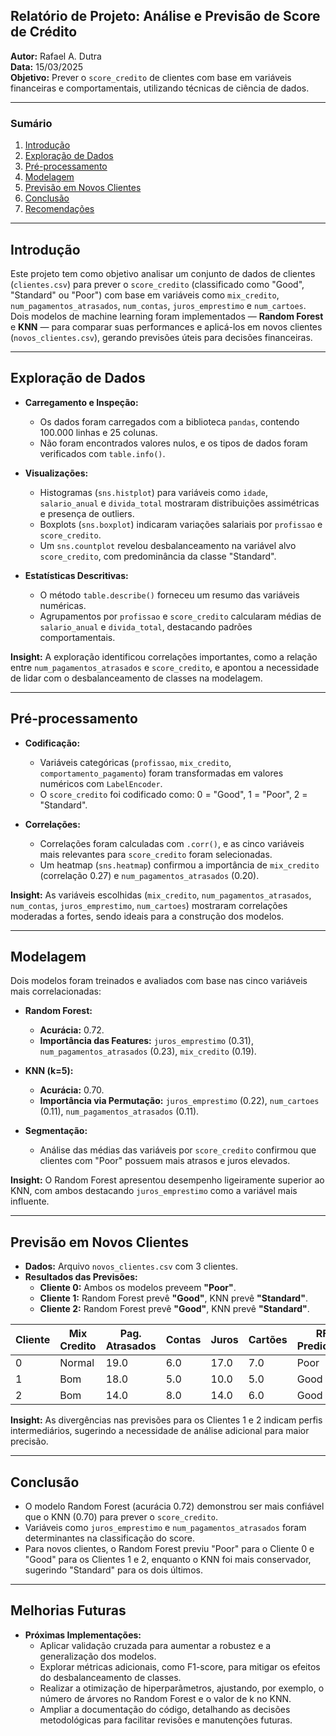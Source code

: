 ## **Relatório de Projeto: Análise e Previsão de Score de Crédito**  
**Autor:** Rafael A. Dutra  
**Data:** 15/03/2025  
**Objetivo:** Prever o `score_credito` de clientes com base em variáveis financeiras e comportamentais, utilizando técnicas de ciência de dados.

---

### **Sumário**
1. [Introdução](#introdução)
2. [Exploração de Dados](#exploração-de-dados)
3. [Pré-processamento](#pré-processamento)
4. [Modelagem](#modelagem)
5. [Previsão em Novos Clientes](#previsão-em-novos-clientes)
6. [Conclusão](#conclusão)
7. [Recomendações](#recomendações)

---

## **Introdução**  
Este projeto tem como objetivo analisar um conjunto de dados de clientes (`clientes.csv`) para prever o `score_credito` (classificado como "Good", "Standard" ou "Poor") com base em variáveis como `mix_credito`, `num_pagamentos_atrasados`, `num_contas`, `juros_emprestimo` e `num_cartoes`. Dois modelos de machine learning foram implementados — **Random Forest** e **KNN** — para comparar suas performances e aplicá-los em novos clientes (`novos_clientes.csv`), gerando previsões úteis para decisões financeiras.

---

## **Exploração de Dados**  
- **Carregamento e Inspeção:**  
  - Os dados foram carregados com a biblioteca `pandas`, contendo 100.000 linhas e 25 colunas.  
  - Não foram encontrados valores nulos, e os tipos de dados foram verificados com `table.info()`.  

- **Visualizações:**  
  - Histogramas (`sns.histplot`) para variáveis como `idade`, `salario_anual` e `divida_total` mostraram distribuições assimétricas e presença de outliers.  
  - Boxplots (`sns.boxplot`) indicaram variações salariais por `profissao` e `score_credito`.  
  - Um `sns.countplot` revelou desbalanceamento na variável alvo `score_credito`, com predominância da classe "Standard".  

- **Estatísticas Descritivas:**  
  - O método `table.describe()` forneceu um resumo das variáveis numéricas.  
  - Agrupamentos por `profissao` e `score_credito` calcularam médias de `salario_anual` e `divida_total`, destacando padrões comportamentais.  

**Insight:** A exploração identificou correlações importantes, como a relação entre `num_pagamentos_atrasados` e `score_credito`, e apontou a necessidade de lidar com o desbalanceamento de classes na modelagem.

---

## **Pré-processamento**  
- **Codificação:**  
  - Variáveis categóricas (`profissao`, `mix_credito`, `comportamento_pagamento`) foram transformadas em valores numéricos com `LabelEncoder`.  
  - O `score_credito` foi codificado como: 0 = "Good", 1 = "Poor", 2 = "Standard".  

- **Correlações:**  
  - Correlações foram calculadas com `.corr()`, e as cinco variáveis mais relevantes para `score_credito` foram selecionadas.  
  - Um heatmap (`sns.heatmap`) confirmou a importância de `mix_credito` (correlação 0.27) e `num_pagamentos_atrasados` (0.20).  

**Insight:** As variáveis escolhidas (`mix_credito`, `num_pagamentos_atrasados`, `num_contas`, `juros_emprestimo`, `num_cartoes`) mostraram correlações moderadas a fortes, sendo ideais para a construção dos modelos.

---

## **Modelagem**  
Dois modelos foram treinados e avaliados com base nas cinco variáveis mais correlacionadas:  

- **Random Forest:**  
  - **Acurácia:** 0.72.  
  - **Importância das Features:** `juros_emprestimo` (0.31), `num_pagamentos_atrasados` (0.23), `mix_credito` (0.19).  

- **KNN (k=5):**  
  - **Acurácia:** 0.70.  
  - **Importância via Permutação:** `juros_emprestimo` (0.22), `num_cartoes` (0.11), `num_pagamentos_atrasados` (0.11).  

- **Segmentação:**  
  - Análise das médias das variáveis por `score_credito` confirmou que clientes com "Poor" possuem mais atrasos e juros elevados.  

**Insight:** O Random Forest apresentou desempenho ligeiramente superior ao KNN, com ambos destacando `juros_emprestimo` como a variável mais influente.

---

## **Previsão em Novos Clientes**  
- **Dados:** Arquivo `novos_clientes.csv` com 3 clientes.  
- **Resultados das Previsões:**  
  - **Cliente 0:** Ambos os modelos preveem **"Poor"**.  
  - **Cliente 1:** Random Forest prevê **"Good"**, KNN prevê **"Standard"**.  
  - **Cliente 2:** Random Forest prevê **"Good"**, KNN prevê **"Standard"**.  

| Cliente | Mix Credito | Pag. Atrasados | Contas | Juros | Cartões | RF Prediction | KNN Prediction |
|---------|-------------|----------------|--------|-------|---------|---------------|----------------|
| 0       | Normal      | 19.0           | 6.0    | 17.0  | 7.0     | Poor          | Poor           |
| 1       | Bom         | 18.0           | 5.0    | 10.0  | 5.0     | Good          | Standard       |
| 2       | Bom         | 14.0           | 8.0    | 14.0  | 6.0     | Good          | Standard       |

**Insight:** As divergências nas previsões para os Clientes 1 e 2 indicam perfis intermediários, sugerindo a necessidade de análise adicional para maior precisão.

---

## **Conclusão**  
- O modelo Random Forest (acurácia 0.72) demonstrou ser mais confiável que o KNN (0.70) para prever o `score_credito`.  
- Variáveis como `juros_emprestimo` e `num_pagamentos_atrasados` foram determinantes na classificação do score.  
- Para novos clientes, o Random Forest previu "Poor" para o Cliente 0 e "Good" para os Clientes 1 e 2, enquanto o KNN foi mais conservador, sugerindo "Standard" para os dois últimos.  

---

## **Melhorias Futuras**  
- **Próximas Implementações:**  
  - Aplicar validação cruzada para aumentar a robustez e a generalização dos modelos.  
  - Explorar métricas adicionais, como F1-score, para mitigar os efeitos do desbalanceamento de classes.  
  - Realizar a otimização de hiperparâmetros, ajustando, por exemplo, o número de árvores no Random Forest e o valor de k no KNN.  
  - Ampliar a documentação do código, detalhando as decisões metodológicas para facilitar revisões e manutenções futuras.  